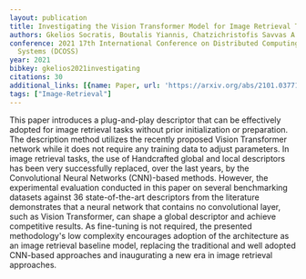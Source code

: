 ```yaml
---
layout: publication
title: Investigating the Vision Transformer Model for Image Retrieval Tasks
authors: Gkelios Socratis, Boutalis Yiannis, Chatzichristofis Savvas A.
conference: 2021 17th International Conference on Distributed Computing in Sensor
  Systems (DCOSS)
year: 2021
bibkey: gkelios2021investigating
citations: 30
additional_links: [{name: Paper, url: 'https://arxiv.org/abs/2101.03771'}]
tags: ["Image-Retrieval"]
---
```

This paper introduces a plug-and-play descriptor that can be effectively
adopted for image retrieval tasks without prior initialization or preparation.
The description method utilizes the recently proposed Vision Transformer
network while it does not require any training data to adjust parameters. In
image retrieval tasks, the use of Handcrafted global and local descriptors has
been very successfully replaced, over the last years, by the Convolutional
Neural Networks (CNN)-based methods. However, the experimental evaluation
conducted in this paper on several benchmarking datasets against 36
state-of-the-art descriptors from the literature demonstrates that a neural
network that contains no convolutional layer, such as Vision Transformer, can
shape a global descriptor and achieve competitive results. As fine-tuning is
not required, the presented methodology's low complexity encourages adoption of
the architecture as an image retrieval baseline model, replacing the
traditional and well adopted CNN-based approaches and inaugurating a new era in
image retrieval approaches.